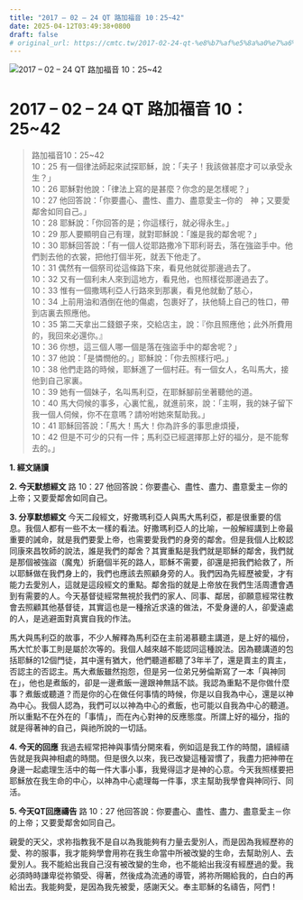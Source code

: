```yaml
---
title: "2017 – 02 – 24 QT 路加福音 10：25~42"
date: 2025-04-12T03:49:38+0800
draft: false
# original_url: https://cmtc.tw/2017-02-24-qt-%e8%b7%af%e5%8a%a0%e7%a6%8f%e9%9f%b3-10%ef%bc%9a2542
---
```


![2017 – 02 – 24 QT 路加福音 10：25\~42](/images/qt.jpg   "2017 – 02 – 24 QT 路加福音 10：25\~42")

# 2017 – 02 – 24 QT 路加福音 10：25\~42

> 路加福音10：25\~42  
> 10：25 有一個律法師起來試探耶穌，說：「夫子！我該做甚麼才可以承受永生？」  
> 10：26 耶穌對他說：「律法上寫的是甚麼？你念的是怎樣呢？」  
> 10：27 他回答說：「你要盡心、盡性、盡力、盡意愛主─你的　神；又要愛鄰舍如同自己。」  
> 10：28 耶穌說：「你回答的是；你這樣行，就必得永生。」  
> 10：29 那人要顯明自己有理，就對耶穌說：「誰是我的鄰舍呢？」  
> 10：30 耶穌回答說：「有一個人從耶路撒冷下耶利哥去，落在強盜手中。他們剝去他的衣裳，把他打個半死，就丟下他走了。  
> 10：31 偶然有一個祭司從這條路下來，看見他就從那邊過去了。  
> 10：32 又有一個利未人來到這地方，看見他，也照樣從那邊過去了。  
> 10：33 惟有一個撒瑪利亞人行路來到那裏，看見他就動了慈心，  
> 10：34 上前用油和酒倒在他的傷處，包裹好了，扶他騎上自己的牲口，帶到店裏去照應他。  
> 10：35 第二天拿出二錢銀子來，交給店主，說：『你且照應他；此外所費用的，我回來必還你。』  
> 10：36 你想，這三個人哪一個是落在強盜手中的鄰舍呢？」  
> 10：37 他說：「是憐憫他的。」耶穌說：「你去照樣行吧。」  
> 10：38 他們走路的時候，耶穌進了一個村莊。有一個女人，名叫馬大，接他到自己家裏。  
> 10：39 她有一個妹子，名叫馬利亞，在耶穌腳前坐著聽他的道。  
> 10：40 馬大伺候的事多，心裏忙亂，就進前來，說：「主啊，我的妹子留下我一個人伺候，你不在意嗎？請吩咐她來幫助我。」  
> 10：41 耶穌回答說：「馬大！馬大！你為許多的事思慮煩擾，  
> 10：42 但是不可少的只有一件；馬利亞已經選擇那上好的福分，是不能奪去的。」

**1.  經文誦讀**

**2.  今天默想經文**
路 10：27 他回答說：你要盡心、盡性、盡力、盡意愛主－你的上帝；又要愛鄰舍如同自己。

**3. 分享默想經文**
今天二段經文，好撒瑪利亞人與馬大馬利亞，都是很重要的信息。我個人都有一些不太一樣的看法。好撒瑪利亞人的比喻，一般解經講到上帝最重要的誡命，就是我們要愛上帝，也需要愛我們的身旁的鄰舍。但是我個人比較認同康來昌牧師的說法，誰是我們的鄰舍？其實重點是我們就是耶穌的鄰舍，我們就是那個被強盜（魔鬼）折磨個半死的路人，耶穌不需要，卻還是把我們給救了，所以耶穌做在我們身上的，我們也應該去照顧身旁的人。我們因為先經歷被愛，才有能力去愛別人，這就是這段經文的重點。鄰舍指的就是上帝放在我們生活周遭會遇到有需要的人。今天基督徒經常無視於我們的家人、同事、鄰居，卻願意經常往教會去照顧其他基督徒，其實這也是一種捨近求遠的做法，不愛身邊的人，卻愛遠處的人，是逃避面對真實自我的作法。

馬大與馬利亞的故事，不少人解釋為馬利亞在主前渴慕聽主講道，是上好的福份，馬大忙於事工則是屬於次等的。我個人越來越不能認同這種說法。因為聽講道的包括耶穌的12個門徒，其中還有猶大，他們聽道都聽了3年半了，還是賣主的賣主，否認主的否認主。馬大煮飯雖然抱怨，但是另一位弟兄勞倫斯寫了一本「與神同在」，他也是煮飯的，卻是一邊煮飯一邊跟神無話不談。我認為重點不是你做什麼事？煮飯或聽道？而是你的心在做任何事情的時候，你是以自我為中心，還是以神為中心。我個人認為，我們可以以神為中心的煮飯，也可能以自我為中心的聽道。所以重點不在外在的「事情」，而在內心對神的反應態度。所謂上好的福分，指的就是得著神的自己，與祂所說的一切話。

**4. 今天的回應**
我過去經常把神與事情分開來看，例如這是我工作的時間，讀經禱告就是我與神相處的時間。但是很久以來，我已改變這種習慣了，我盡力把神帶在身邊一起處理生活中的每一件大事小事，我覺得這才是神的心意。今天我照樣要把耶穌放在我生命的中心，以神為中心處理每一件事，求主幫助我學會與神同行、同活。

**5. 今天QT回應禱告**
路 10：27 他回答說：你要盡心、盡性、盡力、盡意愛主－你的上帝；又要愛鄰舍如同自己。

親愛的天父，求祢指教我不是自以為我能夠有力量去愛別人，而是因為我經歷祢的愛、祢的服事，我才能夠學會用祢在我生命當中所被改變的生命，去幫助別人、去愛別人。我不能給出我自己沒有被改變的生命，也不能給出我沒有經歷過的愛。我必須時時謙卑從祢領受、得著，然後成為流通的導管，將祢所賜給我的，白白的再給出去。我能夠愛，是因為我先被愛，感謝天父。奉主耶穌的名禱告，阿們！
